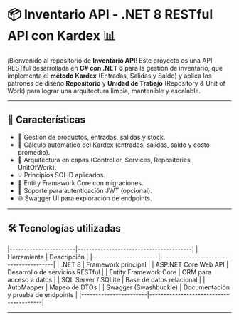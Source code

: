 # 📦 Inventario API - .NET 8 RESTful API con Kardex 📊

¡Bienvenido al repositorio de **Inventario API**! Este proyecto es una API RESTful desarrollada en **C# con .NET 8** para la gestión de inventario, que implementa el **método Kardex** (Entradas, Salidas y Saldo) y aplica los patrones de diseño **Repositorio** y **Unidad de Trabajo** (Repository & Unit of Work) para lograr una arquitectura limpia, mantenible y escalable.

---

## 🧩 Características

- 📁 Gestión de productos, entradas, salidas y stock.
- 🔁 Cálculo automático del Kardex (entradas, salidas, saldo y costo promedio).
- 🧱 Arquitectura en capas (Controller, Services, Repositories, UnitOfWork).
- 💡 Principios SOLID aplicados.
- 🐘 Entity Framework Core con migraciones.
- 🔐 Soporte para autenticación JWT (opcional).
- 🌐 Swagger UI para exploración de endpoints.

---

## 🛠️ Tecnologías utilizadas
|-----------------------|----------------------------------------|
| Herramienta           | Descripción                            |
|-----------------------|----------------------------------------|
| .NET 8                | Framework principal                    |
| ASP.NET Core Web API  | Desarrollo de servicios RESTful        |
| Entity Framework Core | ORM para acceso a datos                |
| SQL Server / SQLite   | Base de datos relacional               |
| AutoMapper            | Mapeo de DTOs                          |
| Swagger (Swashbuckle) | Documentación y prueba de endpoints    |
|-----------------------|----------------------------------------|

---
